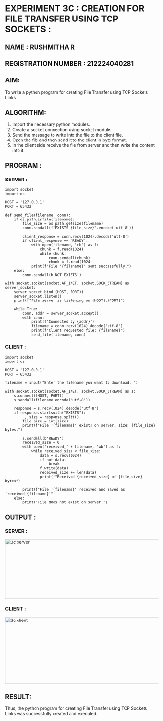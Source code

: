 # EXPERIMENT 3C : CREATION FOR FILE TRANSFER USING TCP SOCKETS :
## NAME : RUSHMITHA R 
## REGISTRATION NUMBER : 212224040281
## AIM:
To write a python program for creating File Transfer using TCP Sockets Links
## ALGORITHM:
1. Import the necessary python modules.
2. Create a socket connection using socket module.
3. Send the message to write into the file to the client file.
4. Open the file and then send it to the client in byte format.
5. In the client side receive the file from server and then write the content into it.
## PROGRAM :
### SERVER :
```
import socket
import os

HOST = '127.0.0.1'
PORT = 65432

def send_file(filename, conn):
    if os.path.isfile(filename):
        file_size = os.path.getsize(filename)
        conn.sendall(f"EXISTS {file_size}".encode('utf-8'))

        client_response = conn.recv(1024).decode('utf-8')
        if client_response == 'READY':
            with open(filename, 'rb') as f:
                chunk = f.read(1024)
                while chunk:
                    conn.sendall(chunk)
                    chunk = f.read(1024)
            print(f"File '{filename}' sent successfully.")
    else:
        conn.sendall(b'NOT_EXISTS')

with socket.socket(socket.AF_INET, socket.SOCK_STREAM) as server_socket:
    server_socket.bind((HOST, PORT))
    server_socket.listen()
    print(f"File server is listening on {HOST}:{PORT}")

    while True:
        conn, addr = server_socket.accept()
        with conn:
            print(f"Connected by {addr}")
            filename = conn.recv(1024).decode('utf-8')
            print(f"Client requested file: {filename}")
            send_file(filename, conn)
```

### CLIENT :
```
import socket
import os

HOST = '127.0.0.1'
PORT = 65432

filename = input("Enter the filename you want to download: ")

with socket.socket(socket.AF_INET, socket.SOCK_STREAM) as s:
    s.connect((HOST, PORT))
    s.sendall(filename.encode('utf-8'))

    response = s.recv(1024).decode('utf-8')
    if response.startswith("EXISTS"):
        _, size = response.split()
        file_size = int(size)
        print(f"File '{filename}' exists on server, size: {file_size} bytes.")

        s.sendall(b'READY')
        received_size = 0
        with open('received_' + filename, 'wb') as f:
            while received_size < file_size:
                data = s.recv(1024)
                if not data:
                    break
                f.write(data)
                received_size += len(data)
                print(f"Received {received_size} of {file_size} bytes")

        print(f"File '{filename}' received and saved as 'received_{filename}'")
    else:
        print("File does not exist on server.")

```


## OUTPUT :

### SERVER :
<img width="667" height="196" alt="3c server" src="https://github.com/user-attachments/assets/b4552f81-8912-4de9-81eb-caa366da519d" />

### CLIENT :
<img width="607" height="220" alt="3c client" src="https://github.com/user-attachments/assets/ebfeed7f-3ab8-495e-a147-7edbaf7b4688" />


## RESULT:
Thus, the python program for creating File Transfer using TCP Sockets Links was 
successfully created and executed.

